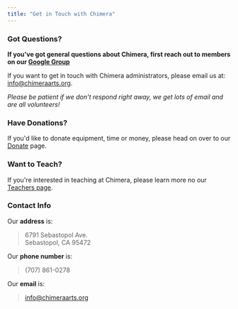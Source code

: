 ```yaml
---
title: "Get in Touch with Chimera"
---
```



### Got Questions?

**If you've got general questions about Chimera, first reach out to members on our [Google Group](https://groups.google.com/forum/#!forum/chimera-art-space)**

If you want to get in touch with Chimera administrators, please email us at: [info@chimeraarts.org](mailto:info@chimeraarts.org). 

*Please be patient if we don't respond right away, we get lots of email and are all volunteers!*


### Have Donations?

If you'd like to donate equipment, time or money, please head on over to our [Donate](/donate/) page.


### Want to Teach?

If you're interested in teaching at Chimera, please learn more no our [Teachers page](/about/teaching/).


### Contact Info

Our **address** is:

> 6791 Sebastopol Ave.  
Sebastopol, CA 95472

Our **phone number** is: 

> (707) 861-0278

Our **email** is: 

> [info@chimeraarts.org](mailto:info@chimeraarts.org)
